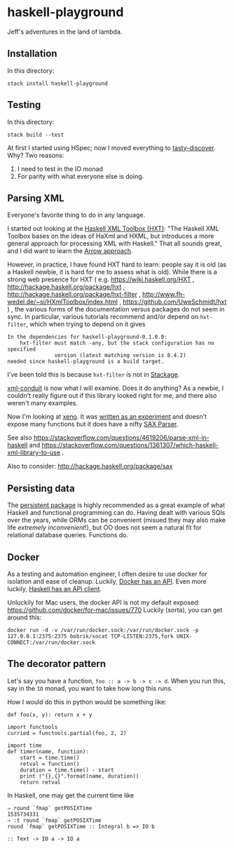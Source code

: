 # haskell-playground

Jeff's adventures in the land of lambda.

## Installation

In this directory:
```
stack install haskell-playground
```

## Testing

In this directory:

```
stack build --test
```

At first I started using HSpec;
now I moved everything to
[tasty-discover](https://git.coop/lwm/tasty-discover/tree/master).
Why?  Two reasons:

1. I need to test in the IO monad
2. For parity with what everyone else is doing.


## Parsing XML

Everyone's favorite thing to do in any language.


I started out looking at the
[Haskell XML Toolbox (HXT)](http://hackage.haskell.org/package/hxt):
"The Haskell XML Toolbox bases on the ideas of HaXml and HXML,
but introduces a more general approach for processing XML with Haskell."
That all sounds great, and I did want to learn the
[Arrow approach](https://www.haskell.org/arrows/).

However, in practice, I have found HXT hard to learn:  people say it is
old (as a Haskell newbie, it is hard for me to assess what is old).
While there is a strong web presence for HXT ( e.g. https://wiki.haskell.org/HXT ,
http://hackage.haskell.org/package/hxt ,
http://hackage.haskell.org/package/hxt-filter ,
http://www.fh-wedel.de/~si/HXmlToolbox/index.html ,
https://github.com/UweSchmidt/hxt ) , the various forms of the documentation
versus packages do not seem in sync.  In particular, various tutorials
recommend and/or depend on `hxt-filter`, which when trying to depend on it
gives
```
In the dependencies for haskell-playground-0.1.0.0:
    hxt-filter must match -any, but the stack configuration has no specified
               version (latest matching version is 8.4.2)
needed since haskell-playground is a build target.
```
I've been told this is because `hxt-filter` is not in
[Stackage](https://www.stackage.org/).

[xml-conduit](https://hackage.haskell.org/package/xml-conduit)
is now what I will examine.  Does it do anything?
As a newbie, I couldn't really figure out if this library looked
right for me, and there also weren't many examples.

Now I'm looking at [xeno](https://github.com/ocramz/xeno).
It was
[written as an experiment](https://chrisdone.com/posts/fast-haskell-c-parsing-xml)
and doesn't expose many functions but it does have a nifty
[SAX Parser](http://hackage.haskell.org/package/xeno-0.3.3/docs/src/Xeno-SAX.html).

See also https://stackoverflow.com/questions/4619206/parse-xml-in-haskell
and https://stackoverflow.com/questions/1361307/which-haskell-xml-library-to-use .

Also to consider: http://hackage.haskell.org/package/sax


## Persisting data

The [persistent package](https://www.stackage.org/package/persistent)
is highly recommended as a great example of what Haskell and functional
programming can do. Having dealt with various SQls over the years,
while ORMs can be convenient (misued they may also make life
*extremely inconvenient*!), but OO does not seem a natural fit for
relational database queries.  Functions do.


## Docker

As a testing and automation engineer, I often desire to use docker
for isolation and ease of cleanup.  Luckily,
[Docker has an API](https://docs.docker.com/engine/api).
Even more luckily,
[Haskell has an API client](http://hackage.haskell.org/package/docker).

Unluckily for Mac users, the docker API is not my default exposed:
https://github.com/docker/for-mac/issues/770
Luckily (sorta), you can get around this:

```
docker run -d -v /var/run/docker.sock:/var/run/docker.sock -p 127.0.0.1:2375:2375 bobrik/socat TCP-LISTEN:2375,fork UNIX-CONNECT:/var/run/docker.sock
```

## The decorator pattern

Let's say you have a function, `foo :: a -> b -> c -> d`.
When you run this, say in the `IO` monad, you want to take
how long this runs.

How I would do this in python would be something like:
```
def foo(x, y): return x + y

import functools
curried = functools.partial(foo, 2, 2)

import time
def timer(name, function):
    start = time.time()
    retval = function()
    duration = time.time() - start
    print ("{},{}".format(name, duration))
    return retval
```

In Haskell, one may get the current time like
```
⇒ round `fmap` getPOSIXTime
1535734331
⇒ :t round `fmap` getPOSIXTime
round `fmap` getPOSIXTime :: Integral b => IO b
```

```
:: Text -> IO a -> IO a
```